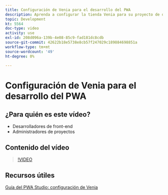 ```yaml
---
title: Configuración de Venia para el desarrollo del PWA
description: Aprenda a configurar la tienda Venia para su proyecto de desarrollo de PWA.
topic: Development
kt: 5564
doc-type: video
activity: use
exl-id: 208d096a-139b-4e08-85c9-fad181dc8cdb
source-git-commit: 42622b18e5738e8cb57f247029c189884698851a
workflow-type: tm+mt
source-wordcount: '49'
ht-degree: 0%

---
```


# Configuración de Venia para el desarrollo del PWA

## ¿Para quién es este vídeo?

- Desarrolladores de front-end
- Administradores de proyectos

## Contenido del vídeo

>[!VIDEO](https://video.tv.adobe.com/v/35785?quality=12&learn=on)

## Recursos útiles

[Guía del PWA Studio: configuración de Venia](https://developer.adobe.com/commerce/pwa-studio/tutorials/setup-storefront/)

